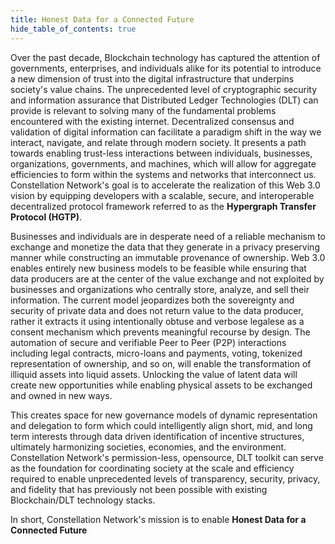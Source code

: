 ```yaml
---
title: Honest Data for a Connected Future
hide_table_of_contents: true
---
```


<head>
  <title>Honest Data for a Connected Future</title>
  <meta
    name="description"
    content="Lorem ipsum"
  />
</head>

Over the past decade, Blockchain technology has captured the attention of governments,
enterprises, and individuals alike for its potential to introduce a new dimension of trust
into the digital infrastructure that underpins society's value chains. The unprecedented
level of cryptographic security and information assurance that Distributed Ledger Technologies (DLT)
can provide is relevant to solving many of the fundamental problems encountered with the existing
internet. Decentralized consensus and validation of digital information can facilitate a paradigm
shift in the way we interact, navigate, and relate through modern society. It presents a path
towards enabling trust-less interactions between individuals, businesses, organizations, 
governments, and machines, which will allow for aggregate efficiencies to form within the systems and
networks that interconnect us. Constellation Network's goal is to accelerate the realization of this Web 3.0 vision by equipping 
developers with a scalable, secure, and interoperable decentralized protocol framework referred
to as the **Hypergraph Transfer Protocol (HGTP)**. 

Businesses and individuals are in desperate need of a reliable mechanism to exchange and monetize the data
that they generate in a privacy preserving manner while constructing an immutable provenance of ownership. 
Web 3.0 enables entirely new business models to be feasible while ensuring that 
data producers are at the center of the value exchange and not exploited by businesses 
and organizations who centrally store, analyze, and sell their information. The current model
jeopardizes both the sovereignty and security of private data and does not return value to 
the data producer, rather it extracts it using intentionally obtuse and verbose legalese
as a consent mechanism which prevents meaningful recourse by design.
The automation of secure and verifiable Peer to Peer (P2P) interactions
including legal contracts, micro-loans and payments, voting, tokenized
representation of ownership, and so on, will enable the transformation of illiquid assets into liquid assets.
Unlocking the value of latent data will create new opportunities while enabling physical assets to be exchanged and owned in new ways.

This creates space for new governance models of dynamic representation and delegation to form which could intelligently align short, mid,
and long term interests through data driven identification of incentive structures, ultimately
harmonizing societies, economies, and the environment. Constellation Network's permission-less, opensource, DLT toolkit can serve as the foundation for coordinating
society at the scale and efficiency required to enable unprecedented levels of transparency, security, privacy, 
and fidelity that has previously not been possible with existing Blockchain/DLT technology stacks.

In short, Constellation Network's mission is to enable **Honest Data for a Connected Future**
